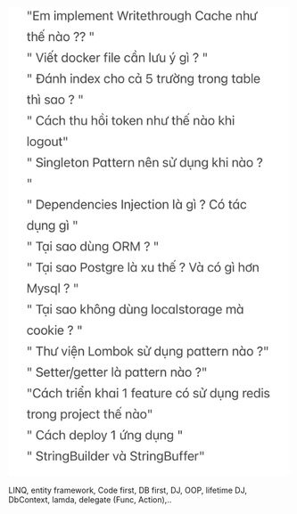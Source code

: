 ![](w.save/Note-20241001104306640.webp)



LINQ, entity framework, Code first, DB first, DJ, OOP, lifetime DJ, DbContext, lamda, delegate (Func, Action),..